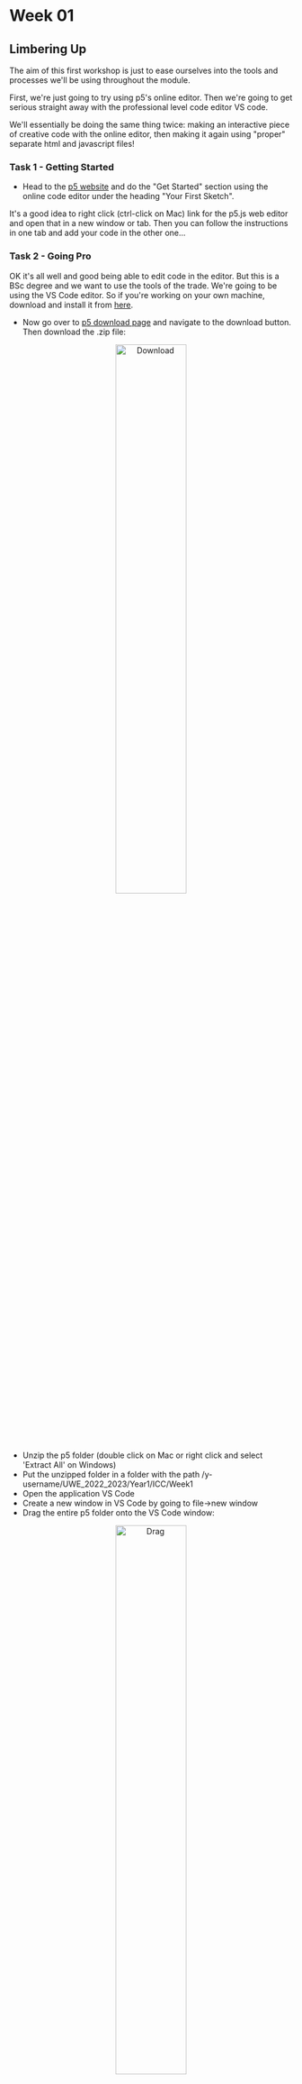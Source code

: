 # Week 01

## Limbering Up

The aim of this first workshop is just to ease ourselves into the tools and processes we'll be using throughout the module.

First, we're just going to try using p5's online editor. Then we're going to get serious straight away with the professional level code editor VS code.

We'll essentially be doing the same thing twice: making an interactive piece of creative code with the online editor, then making it again using "proper" separate html and javascript files!

### Task 1 - Getting Started

- Head to the [p5 website](https://p5js.org/get-started/) and do the "Get Started" section using the online code editor under the heading "Your First Sketch". 

It's a good idea to right click (ctrl-click on Mac) link for the p5.js web editor and open that in a new window or tab. Then you can follow the instructions in one tab and add your code in the other one...


### Task 2 - Going Pro


OK it's all well and good being able to edit code in the editor. But this is a BSc degree and we want to use the tools of the trade. We're going to be using the VS Code editor. So if you're working on your own machine, download and install it from [here](https://code.visualstudio.com/).

- Now go over to [p5 download page](https://p5js.org/download/) and navigate to the download button. Then download the .zip file:
<p align="center">
<img src="./images/download.gif" alt="Download" width="50%"/>
</p>


- Unzip the p5 folder (double click on Mac or right click and select 'Extract All' on Windows)
- Put the unzipped folder in a folder with the path /y-username/UWE_2022_2023/Year1/ICC/Week1
- Open the application VS Code
- Create a new window in VS Code by going to file->new window
- Drag the entire p5 folder onto the VS Code window:
<p align="center">
<img src="./images/drag.gif" alt="Drag" width="50%"/>
</p>

- Now just take a look inside the 'empty-example' folder in VS code: we can see our blank sketch in sketch.js. 
- Let's just open the index.html page in our browser too!

<p align="center">
<img src="./images/navigate_and_open.gif" alt="Navigate_and_Open" width="50%"/>
</p>


- OK, now simply follow the same instructions as on the [Get Started](https://p5js.org/get-started/) page to re-create your sketch on your local machine

- Each time you edit sketch.js in VS code, make sure you save it, then hit the refresh button in your web browser to see the results:

<p align="center">
<img src="./images/final_local.gif" alt="Final_Local" width="50%"/>

</p>

Woohoo! Now you've made your first piece of creative code! Show one of the module tutors that you're done and you're free to go :)

### Now, make sure you copy your entire Week1 folder into your Onedrive (or where ever you're keeping your work). You will need to get used to doing this every week!

